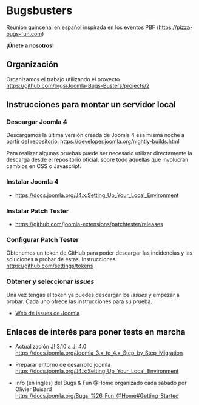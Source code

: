 # Bugsbusters

Reunión quincenal en español inspirada en los eventos PBF (<https://pizza-bugs-fun.com>)

**¡Únete a nosotros!**

## Organización

Organizamos el trabajo utilizando el proyecto https://github.com/orgs/Joomla-Bugs-Busters/projects/2

## Instrucciones para montar un servidor local

### Descargar Joomla 4

Descargamos la última versión creada de Joomla 4 esa misma noche a partir del repositorio:
<https://developer.joomla.org/nightly-builds.html>

Para realizar algunas pruebas puede ser necesario utilizar directamente la descarga desde el repositorio oficial, sobre todo aquellas que involucran cambios en CSS o Javascript.

### Instalar Joomla 4

- <https://docs.joomla.org/J4.x:Setting_Up_Your_Local_Environment>

### Instalar Patch Tester

- <https://github.com/joomla-extensions/patchtester/releases>

### Configurar Patch Tester

Obtenemos un token de GitHub para poder descargar las incidencias y las soluciones a probar de estas. Instrucciones: <https://github.com/settings/tokens>

### Obtener y seleccionar *issues*

Una vez tengas el token ya puedes descargar los *issues* y empezar a probar. Cada uno ofrece las instrucciones para su prueba.

- [Web de issues de Joomla](https://issues.joomla.org/)

## Enlaces de interés para poner tests en marcha

- Actualización  J! 3.10 a J! 4.0
<https://docs.joomla.org/Joomla_3.x_to_4.x_Step_by_Step_Migration>

- Preparar entorno de desarrollo joomla
<https://docs.joomla.org/J4.x:Setting_Up_Your_Local_Environment>

- Info (en inglés) del Bugs & Fun @Home organizado cada sábado por Olivier Buisard
https://docs.joomla.org/Bugs_%26_Fun_@Home#Getting_Started
